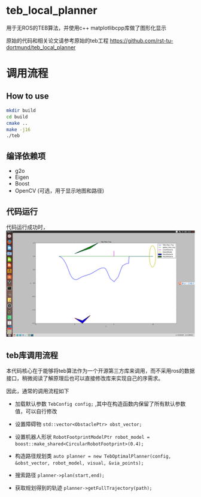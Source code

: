 # teb_local_planner
用于无ROS的TEB算法，并使用c++ matplotlibcpp库做了图形化显示

原始的代码和相关论文请参考原始的teb工程
https://github.com/rst-tu-dortmund/teb_local_planner

# 调用流程

## How to use

```bash
mkdir build
cd build
cmake ..
make -j16
./teb
```

## 编译依赖项

* g2o 
* Eigen 
* Boost 
* OpenCV (可选，用于显示地图和路径)

## 代码运行

代码运行成功时，
![example](example.png)


## teb库调用流程

本代码核心在于能够将teb算法作为一个开源第三方库来调用，而不采用ros的数据接口，稍微阅读了解原理后也可以直接修改库来实现自己的序需求。

因此，通常的调用流程如下
* 加载默认参数
`TebConfig config;` ,其中在构造函数内保留了所有默认参数值，可以自行修改

* 设置障碍物
`std::vector<ObstaclePtr> obst_vector;`

* 设置机器人形状
`RobotFootprintModelPtr robot_model = boost::make_shared<CircularRobotFootprint>(0.4);`

* 构造路径规划类
`auto planner = new TebOptimalPlanner(config, &obst_vector, robot_model, visual, &via_points);`

* 搜索路径
`planner->plan(start,end);`

* 获取规划得到的轨迹 
`planner->getFullTrajectory(path);`


